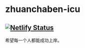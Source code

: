 # zhuanchaben-icu
[![Netlify Status](https://api.netlify.com/api/v1/badges/444affd0-3552-4272-9c06-2f04f4440c84/deploy-status)](https://app.netlify.com/sites/zhuanchaben/deploys)
----------
希望每一个人都能成功上岸。
